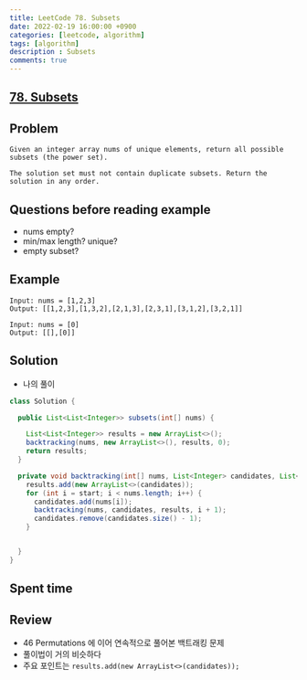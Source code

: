```yaml
---
title: LeetCode 78. Subsets
date: 2022-02-19 16:00:00 +0900
categories: [leetcode, algorithm]
tags: [algorithm]
description : Subsets
comments: true
---
```


## [78. Subsets](https://leetcode.com/problems/subsets/)

## Problem

```
Given an integer array nums of unique elements, return all possible subsets (the power set).

The solution set must not contain duplicate subsets. Return the solution in any order.

```

## Questions before reading example
* nums empty?
* min/max length? unique?
* empty subset?

## Example

```
Input: nums = [1,2,3]
Output: [[1,2,3],[1,3,2],[2,1,3],[2,3,1],[3,1,2],[3,2,1]]

Input: nums = [0]
Output: [[],[0]]
```

## Solution
* 나의 풀이
```java
class Solution {

  public List<List<Integer>> subsets(int[] nums) {

    List<List<Integer>> results = new ArrayList<>();
    backtracking(nums, new ArrayList<>(), results, 0);
    return results;
  }

  private void backtracking(int[] nums, List<Integer> candidates, List<List<Integer>> results, int start) {
    results.add(new ArrayList<>(candidates));
    for (int i = start; i < nums.length; i++) {
      candidates.add(nums[i]);
      backtracking(nums, candidates, results, i + 1);
      candidates.remove(candidates.size() - 1);
    }


  }
}
```


## Spent time


## Review

* 46 Permutations 에 이어 연속적으로 풀어본 백트래킹 문제
* 풀이법이 거의 비슷하다
* 주요 포인트는 `results.add(new ArrayList<>(candidates));`
